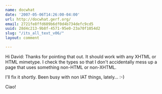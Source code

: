 ```yaml
---
name: docwhat
date: '2007-05-06T14:26:00-04:00'
url: http://docwhat.gerf.org/
email: 2721fe8ffd609b6df0d4b734defc9cd5
uuid: 28d4c213-9b8f-4571-95e0-23a70f1054d2
slug: "/its_all_text_v06/"
layout: comment

---
```


Hi David:
   Thanks for pointing that out.  It should work with any XHTML or HTML mimetype.  I check the types so that I don't accidentally mess up a page that uses something non-HTML or non-XHTML.

I'll fix it shortly.  Been busy with non IAT things, lately... :-)

Ciao!
